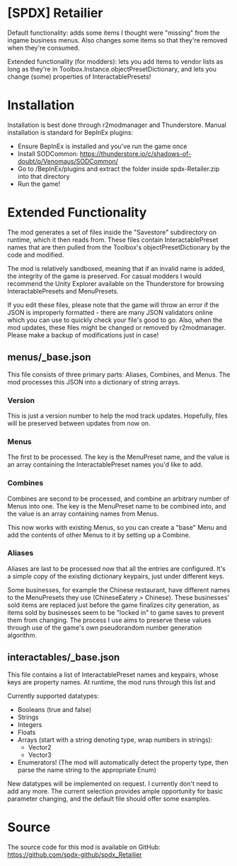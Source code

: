 # [SPDX] Retailier

Default functionality: adds some items I thought were "missing" from the ingame business menus. Also changes some items so that they're removed when they're consumed.

Extended functionality (for modders): lets you add items to vendor lists as long as they're in Toolbox.Instance.objectPresetDictionary, and lets you change (some) properties of InteractablePresets!

# Installation

Installation is best done through r2modmanager and Thunderstore. Manual installation is standard for BepInEx plugins:

* Ensure BepInEx is installed and you've run the game once
* Install SODCommon: https://thunderstore.io/c/shadows-of-doubt/p/Venomaus/SODCommon/
* Go to <game directory>/BepInEx/plugins and extract the folder inside spdx-Retailer.zip into that directory
* Run the game!

# Extended Functionality

The mod generates a set of files inside the "Savestore" subdirectory on runtime, which it then reads from. These files contain InteractablePreset names that are then pulled from the Toolbox's objectPresetDictionary by the code and modified.

The mod is relatively sandboxed, meaning that if an invalid name is added, the integrity of the game is preserved. For casual modders I would recommend the Unity Explorer available on the Thunderstore for browsing InteractablePresets and MenuPresets.

If you edit these files, please note that the game will throw an error if the JSON is improperly formatted - there are many JSON validators online which you can use to quickly check your file's good to go. Also, when the mod updates, these files might be changed or removed by r2modmanager. Please make a backup of modifications just in case!

## menus/_base.json

This file consists of three primary parts: Aliases, Combines, and Menus. The mod processes this JSON into a dictionary of string arrays.

### Version

This is just a version number to help the mod track updates. Hopefully, files will be preserved between updates from now on.

### Menus

The first to be processed. The key is the MenuPreset name, and the value is an array containing the InteractablePreset names you'd like to add.

### Combines

Combines are second to be processed, and combine an arbitrary number of Menus into one. The key is the MenuPreset name to be combined into, and the value is an array containing names from Menus.

This now works with existing Menus, so you can create a "base" Menu and add the contents of other Menus to it by setting up a Combine.

### Aliases

Aliases are last to be processed now that all the entries are configured. It's a simple copy of the existing dictionary keypairs, just under different keys.

Some businesses, for example the Chinese restaurant, have different names to the MenuPresets they use (ChineseEatery > Chinese). These businesses' sold items are replaced just before the game finalizes city generation, as items sold by businesses seem to be "locked in" to game saves to prevent them from changing. The process I use aims to preserve these values through use of the game's own pseudorandom number generation algorithm.

## interactables/_base.json

This file contains a list of InteractablePreset names and keypairs, whose keys are property names. At runtime, the mod runs through this list and 

Currently supported datatypes:

* Booleans (true and false)
* Strings
* Integers
* Floats
* Arrays (start with a string denoting type, wrap numbers in strings):
	* Vector2
	* Vector3
* Enumerators! (The mod will automatically detect the property type, then parse the name string to the appropriate Enum)

New datatypes will be implemented on request. I currently don't need to add any more. The current selection provides ample opportunity for basic parameter changing, and the default file should offer some examples.

# Source

The source code for this mod is available on GitHub: https://github.com/spdx-github/spdx_Retailier